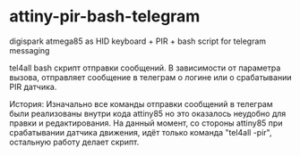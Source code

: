 # attiny-pir-bash-telegram
digispark atmega85 as HID keyboard + PIR + bash script for telegram messaging

tel4all bash скрипт отправки сообщений.
В зависимости от параметра вызова, отправляет сообщение в телеграм о логине или о срабатывании PIR датчика.

История: Изначально все команды отправки сообщений в телеграм были реализованы внутри кода attiny85 но это оказалось неудобно для правки и редактирования.
На данный момент, со стороны attiny85 при срабатывании датчика движения, идёт только команда "tel4all -pir", остальную работу делает скрипт.
